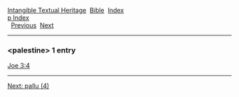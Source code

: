 [Intangible Textual Heritage](../../index)  [Bible](../index) 
[Index](index)   
[p Index](_p_)  
  [Previous](c08217)  [Next](c08219) 

------------------------------------------------------------------------

### &lt;palestine&gt; 1 entry

[Joe 3:4](../kjv/joe003.htm#004)  

------------------------------------------------------------------------

[Next: pallu (4)](c08219)

